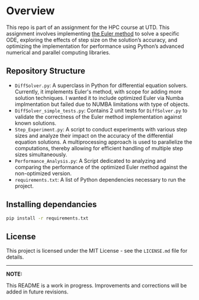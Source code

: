 # Overview

This repo is part of an assignment for the HPC course at UTD. This assignment involves implementing [the Euler method](https://en.wikipedia.org/wiki/Euler_method#:~:text=The%20Euler%20method%20is%20a,proportional%20to%20the%20step%20size.) to solve a specific ODE, exploring the effects of step size on the solution’s accuracy, and optimizing the implementation for performance using Python’s advanced numerical and parallel computing libraries.


## Repository Structure
- `DiffSolver.py`: A superclass in Python for differential equation solvers. Currently, it implements Euler's method, with scope for adding more solution techniques. I wanted it to include optimized Euler via Numba implmentation but failed due to NUMBA limitations with type of objects.
- `DiffSolver_simple_tests.py`: Contains 2 unit tests for `DiffSolver.py` to validate the correctness of the Euler method implementation against known solutions.
- `Step_Experiment.py`: A script to conduct experiments with various step sizes and analyze their impact on the accuracy of the differential equation solutions. A multiprocessing approach is used to parallelize the computations, thereby allowing for efficient handling of multiple step sizes simultaneously.
- `Performance_Analysis.py`: A Script dedicated to analyzing and comparing the performance of the optimized Euler method against the non-optimized version.
- `requirements.txt`: A list of Python dependencies necessary to run the project.

## Installing dependancies
```bash
pip install -r requirements.txt
```

## License
This project is licensed under the MIT License - see the `LICENSE.md` file for details.

---
**NOTE:**

This README is a work in progress. Improvements and corrections will be added in future revisions.

